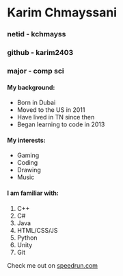 # Karim Chmayssani
### netid - kchmayss
### github - karim2403
### major - comp sci

#### My background:

* Born in Dubai
* Moved to the US in 2011
* Have lived in TN since then
* Began learning to code in 2013

#### My interests:

* Gaming
* Coding
* Drawing
* Music

#### I am familiar with:

1. C++
1. C#
1. Java
1. HTML/CSS/JS
1. Python
1. Unity
1. Git

Check me out on [speedrun.com](https://www.speedrun.com/users/reem)


